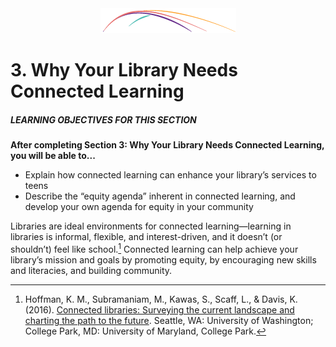 <div style="text-align:center"><img src="/assets/CL_Swoosh.png" alt=""/></div>

# 3\. Why Your Library Needs Connected Learning 

<div class="table-format objectives"><span class="title"><h5>LEARNING OBJECTIVES FOR THIS SECTION</h5></span>
<p><b>After completing Section 3: Why Your Library Needs Connected Learning, you will be able to...</b></p>
<ul><li>Explain how connected learning can enhance your library’s services to teens</li><li>Describe the “equity agenda” inherent in connected learning, and develop your own agenda for equity in your community</li></ul></div>


Libraries are ideal environments for connected learning—learning in libraries is informal, flexible, and interest-driven, and it doesn’t (or shouldn’t) feel like school.[^2] Connected learning can help achieve your library’s mission and goals by promoting equity, by encouraging new skills and literacies, and building community.

[^2]: Hoffman, K. M., Subramaniam, M., Kawas, S., Scaff, L., &amp; Davis, K. (2016). [Connected libraries: Surveying the current landscape and charting the path to the future](http://connectedlib.ischool.uw.edu/connected-learning-in-libraries). Seattle, WA: University of Washington; College Park, MD: University of Maryland, College Park.